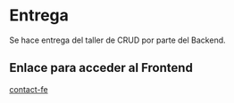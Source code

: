 # Entrega
Se hace entrega del taller de CRUD por parte del Backend. 


## Enlace para acceder al Frontend
[contact-fe](https://github.com/Nirsch95/contacts_fe)
